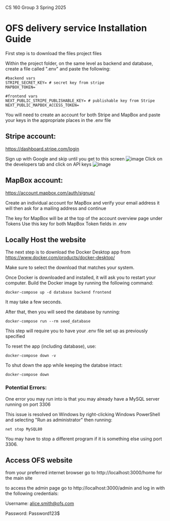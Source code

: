 CS 160 Group 3 Spring 2025

# OFS delivery service Installation Guide

First step is to download the files project files

Within the project folder, on the same level as backend and database, create a file called ".env" and paste the following:
```
#backend vars
STRIPE_SECRET_KEY= # secret key from stripe
MAPBOX_TOKEN= 

#frontend vars
NEXT_PUBLIC_STRIPE_PUBLISHABLE_KEY= # publishable key from Stripe
NEXT_PUBLIC_MAPBOX_ACCESS_TOKEN=
```

You will need to create an account for both Stripe and MapBox and paste your keys in the appropriate places in the .env file

## Stripe account:
https://dashboard.stripe.com/login

Sign up with Google and skip until you get to this screen
![image](https://github.com/user-attachments/assets/d48fae41-7b14-412b-acc2-6002e32a0c09)
Click on the developers tab and click on API keys
![image](https://github.com/user-attachments/assets/b425d5e9-351e-49a5-9031-95f15888e692)

## MapBox account:
https://account.mapbox.com/auth/signup/

Create an individual account for MapBox and verify your email address
it will then ask for a mailing address and continue

The key for MapBox will be at the top of the account overview page under Tokens
Use this key for both MapBox Token fields in .env

## Locally Host the website

The next step is to download the Docker Desktop app from https://www.docker.com/products/docker-desktop/ 

Make sure to select the download that matches your system.


Once Docker is downloaded and installed, it will ask you to restart your computer. 
Build the Docker image by running the following command:
```
docker-compose up -d database backend frontend
```
It may take a few seconds.

After that, then you will seed the database by running:
```
docker-compose run --rm seed_database
```
This step will require you to have your .env file set up as previously specified


To reset the app (including database), use:
```
docker-compose down -v
```

To shut down the app while keeping the databse intact:
```
docker-compose down
```

### Potential Errors:

One error you may run into is that you may already have a MySQL server running on port 3306

This issue is resolved on Windows by right-clicking Windows PowerShell and selecting "Run as administrator" then running:
```
net stop MySQL80
```
You may have to stop a different program if it is something else using port 3306.



## Access OFS website
from your preferred internet browser go to http://localhost:3000/home for the main site

to access the admin page go to http://localhost:3000/admin and log in with the following credentials:

Username: alice.smith@ofs.com

Password: Password123$



